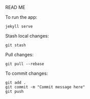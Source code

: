 READ ME

To run the app:

```
jekyll serve
```

Stash local changes:
```
git stash
```

Pull changes:
```
git pull --rebase
```

To commit changes:
```
git add .
git commit -m "Commit message here"
git push
```
